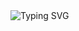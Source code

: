 <img src="https://readme-typing-svg.herokuapp.com?font=JetBrains+Mono&weight=500&size=28&pause=1000&color=646CFF&vCenter=true&repeat=false&random=false&width=500&lines=Hi+there%F0%9F%91%8B%2C+I'm+Lainbo.;Welcome+to+my+GitHub." alt="Typing SVG" />
